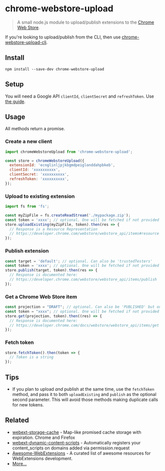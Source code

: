 # chrome-webstore-upload

> A small node.js module to upload/publish extensions to the [Chrome Web Store](https://chrome.google.com/webstore/category/extensions).

If you're looking to upload/publish from the CLI, then use [chrome-webstore-upload-cli](https://github.com/fregante/chrome-webstore-upload-cli).

## Install

```
npm install --save-dev chrome-webstore-upload
```

## Setup

You will need a Google API `clientId`, `clientSecret` and `refreshToken`. Use [the guide]( https://github.com/fregante/chrome-webstore-upload-keys).

## Usage

All methods return a  promise.

### Create a new client

```javascript
import chromeWebstoreUpload from 'chrome-webstore-upload';

const store = chromeWebstoreUpload({
  extensionId: 'ecnglinljpjkbgmdpeiglonddahpbkeb',
  clientId: 'xxxxxxxxxx',
  clientSecret: 'xxxxxxxxxx',
  refreshToken: 'xxxxxxxxxx',
});
```

### Upload to existing extension

```javascript
import fs from 'fs';

const myZipFile = fs.createReadStream('./mypackage.zip');
const token = 'xxxx'; // optional. One will be fetched if not provided
store.uploadExisting(myZipFile, token).then(res => {
  // Response is a Resource Representation
  // https://developer.chrome.com/webstore/webstore_api/items#resource
});
```

### Publish extension

```javascript
const target = 'default'; // optional. Can also be 'trustedTesters'
const token = 'xxxx'; // optional. One will be fetched if not provided
store.publish(target, token).then(res => {
  // Response is documented here:
  // https://developer.chrome.com/webstore/webstore_api/items/publish
});
```

### Get a Chrome Web Store item

```javascript
const projection = "DRAFT"; // optional. Can also be 'PUBLISHED' but only "DRAFT" is supported at this time.
const token = "xxxx"; // optional. One will be fetched if not provided
store.get(projection, token).then((res) => {
  // Response is documented here:
  // https://developer.chrome.com/docs/webstore/webstore_api/items/get
});
```

### Fetch token

```javascript
store.fetchToken().then(token => {
  // Token is a string
});
```

## Tips

- If you plan to upload _and_ publish at the same time, use the `fetchToken` method, and pass it to both `uploadExisting` and `publish` as the optional second parameter. This will avoid those methods making duplicate calls for new tokens.

## Related

- [webext-storage-cache](https://github.com/fregante/webext-storage-cache) - Map-like promised cache storage with expiration. Chrome and Firefox
- [webext-dynamic-content-scripts](https://github.com/fregante/webext-dynamic-content-scripts) - Automatically registers your content_scripts on domains added via permission.request
- [Awesome-WebExtensions](https://github.com/fregante/Awesome-WebExtensions) - A curated list of awesome resources for WebExtensions development.
- [More…](https://github.com/fregante/webext-fun)
